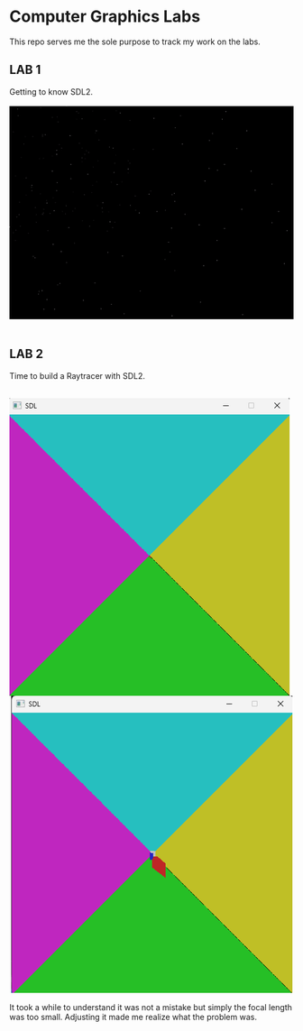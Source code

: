 # Computer Graphics Labs
This repo serves me the sole purpose to track my work on the labs.

## LAB 1
Getting to know SDL2.
<br/><br/>
![](./res/starfield.gif)
<br/><br/>
## LAB 2
Time to build a Raytracer with SDL2.
<br/><br/>
<p align="center">
      <img src="./res/lab2Error_but_it_was_focal_length_lol.png" align="left">
      <img src="./res/lab2_understood_error.png">
</p>
It took a while to understand it was not a mistake but simply the focal length was too small. Adjusting it made me realize what the problem was.


